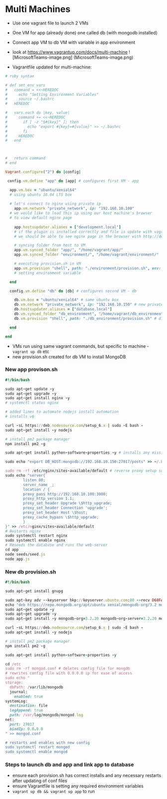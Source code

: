 # Multi Machines
- Use one vagrant file to launch 2 VMs
- One VM for app (already done) one called db (with mongodb installed)
- Connect app VM to db VM with variable in app environment
- look at https://www.vagrantup.com/docs/multi-machine
![MicrosoftTeams-image.png] (MicrosoftTeams-image.png)

- Vagrantfile updated for multi-machine:
```ruby
# ruby syntax

# def set_env vars
#   command = <<~HEREDOC
#     echo "Setting Environment Variables"
#     source ~/.bashrc
#   HEREDOC

#   vars.each do |key, value|
#     command += <<~HEREDOC
#       if [ -z "$#{key}" ]; then
#         echo "export #{key}=#{value}" >> ~/.bashrc
#       fi
#     HEREDOC
#   end



#   return command
# end

Vagrant.configure("2") do |config|

 config.vm.define "app" do |app| # configures first VM - app

  app.vm.box = "ubuntu/xenial64"
  # using ubuntu 16.04 LTS box
  
  # let's connect to nginx using private ip
    app.vm.network "private_network", ip: "192.168.10.100"
  # we would like to load this ip using our host machine's browser
  # to view default nginx page
   
    app.hostsupdater.aliases = ["development.local"]
    # if the plugin is installed correctly and file is update with vagrant destroy then vagrant up
    # we should be able to see nginx page in the browser with http://development.local 

    # syncing folder from host to VM
    app.vm.synced_folder "app/", "/home/vagrant/app/"
    app.vm.synced_folder "environment/", "/home/vagrant/environment/"

    # executing provision.sh in VM
    app.vm.provision "shell", path: "./environment/provision.sh", env: {'DB_HOST' => 'mongodb://192.168.10.150:27017/posts'}
    # setting environment variable

  end

  config.vm.define "db" do |db| # configures second VM - db

    db.vm.box = "ubuntu/xenial64" # same ubuntu box
    db.vm.network "private_network", ip: "192.168.10.150" # new private up
    db.hostsupdater.aliases = ["database.local"] 
    db.vm.synced_folder "db_environment", "/home/vagrant/db_environment" # different folder synced
    db.vm.provision "shell", path: "./db_environment/provision.sh" # different provisioning for setup

  end

end
```
- VMs run using same vagrant commands, but specific to machine - `vagrant up db` etc
- new provision.sh created for db VM to install MongoDB

### New app provison.sh
```ruby
#!/bin/bash

sudo apt-get update -y
sudo apt-get upgrade -y
sudo apt-get install nginx -y
# systemctl status nginx

# added lines to automate nodejs install automation
# installs v6

curl -sL https://deb.nodesource.com/setup_6.x | sudo -E bash - 
sudo apt-get install -y nodejs 

# install pm2 package manager
npm install pm2 -g 

sudo apt-get install python-software-properties -y # installs any missing python properties

sudo echo "export DB_HOST:mongodb://192.168.10.150:27017/posts" >> ~/.bashrc # sets environment variable to bashrc file

sudo rm -rf /etc/nginx/sites-available/default # reverse proxy setup so port 3000 isnt needed
sudo echo "server{
        listen 80;
        server_name _;
        location / {
        proxy_pass http://192.168.10.100:3000;
        proxy_http_version 1.1;
        proxy_set_header Upgrade \$http_upgrade;
        proxy_set_header Connection 'upgrade';
        proxy_set_header Host \$host;
        proxy_cache_bypass \$http_upgrade;
        }
}" >> /etc/nginx/sites-available/default
# Restarts nginx
sudo systemctl restart nginx
sudo systemctl enable nginx
# Reseeds the database and runs the web-server
cd app
node seeds/seed.js 
node app.js
```

### New db provision.sh
```ruby
#!/bin/bash

sudo apt-get install gnupg

sudo apt-key adv --keyserver hkp://keyserver.ubuntu.com:80 --recv D68FA50FEA312927
echo "deb https://repo.mongodb.org/apt/ubuntu xenial/mongodb-org/3.2 multiverse" | sudo tee /etc/apt/sources.list.d/mongodb-org-3.2.list
sudo apt-get update -y
sudo apt-get upgrade -y
sudo apt-get install -y mongodb-org=3.2.20 mongodb-org-server=3.2.20 mongodb-org-shell=3.2.20 mongodb-org-mongos=3.2.20 mongodb-org-tools=3.2.20 --allow-unauthenticated

curl -sL https://deb.nodesource.com/setup_6.x | sudo -E bash - 
sudo apt-get install -y nodejs

# install pm2 package manager
npm install pm2 -g 

sudo apt-get install python-software-properties -y

cd /etc
sudo rm -rf mongod.conf # deletes config file for mongdb
# rewrites config file with 0.0.0.0 ip for ease of access
sudo echo "
storage:
  dbPath: /var/lib/mongodb
  journal:
    enabled: true
systemLog:
  destination: file
  logAppend: true
  path: /var/log/mongodb/mongod.log
net:
  port: 27017
  bindIp: 0.0.0.0
" >> mongod.conf

# restarts and enables with new config
sudo systemctl restart mongod
sudo systemctl enable mongod

```

### Steps to launch db and app and link app to database
- ensure each provision.sh has correct installs and any necessary restarts after updating of conf files
- ensure Vagrantfile is setting any required environment variables
- `vagrant up db && vagrant up app` to run















